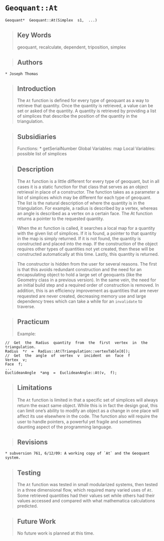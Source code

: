 # `Geoquant::At` #
```
Geoquant*  Geoquant::At(Simplex  s1,  ...)
```

> ## Key Words ##
> geoquant, recalculate, dependent, triposition, simplex

> ## Authors ##
    * Joseph Thomas

> ## Introduction ##
> The `At` function is defined for every type of geoquant as a way to retrieve that quantity. Once the quantity is retrieved, a value can be set or asked of the quantity. A quantity is retrieved by providing a list of simplices that describe the position of the quantity in the triangulation.

> ## Subsidiaries ##
> Functions:
    * getSerialNumber
> Global Variables: map
> Local Variables: possible list of simplices

> ## Description ##
> The `At` function is a little diﬀerent for every type of geoquant, but in all cases it is a static function for that class that serves as an object retrieval in place of a constructor. The function takes as a parameter a list of simplices which may be diﬀerent for each type of geoquant. The list is the natural description of where the quantity is in the triangulation. For example, a radius is described by a vertex, whereas an angle is described as a vertex on a certain face. The At function returns a pointer to the requested quantity.

> When the `At` function is called, it searches a local map for a quantity with the given list of simplices.  If it is found, a pointer to that quantity in the map is simply returned.  If it is not found, the quantity is constructed and placed into the map.  If the construction of the object requires other types of quantities not yet created, then these will be constructed automatically at this time. Lastly, this quantity is returned.

> The constructor is hidden from the user for several reasons. The ﬁrst is that this avoids redundant construction and the need for an encapsulating object to hold a large set of geoquants (like the Geometry class in a previous version).  In the same vein, the need for an initial build step and a required order of construction is removed. In addition, this is an eﬃciency improvement as quantities that are never requested are never created, decreasing memory use and large dependency trees which can take a while for an `invalidate` to traverse.

> ## Practicum ##
> Example:
```
//  Get  the  Radius  quantity  from  the  first  vertex  in  the  triangulation.
Radius  *r  =  Radius::At(Triangulation::vertexTable[0]);
//  Get  the  angle  of  vertex  v  incident  on  face  f
Vertex  v;
Face  f;
...
EuclideanAngle  *ang  =  EuclideanAngle::At(v,  f);
```

> ## Limitations ##
> The `At` function is limited in that a speciﬁc set of simplices will always return the exact same object.  While this is in fact the design goal, this can limit one’s ability to modify an object as a change in one place will aﬀect its use elsewhere in the code. The function also will require the user to handle pointers, a powerful yet fragile and sometimes daunting aspect of the programming language.

> ## Revisions ##
    * subversion 761, 6/12/09: A working copy of `At` and the Geoquant system.

> ## Testing ##
> The `At` function was tested in small modularized systems, then tested in a three dimensional ﬂow, which required many varied uses of `At`.   Some retrieved quantities had their values set while others had their values accessed and compared with what mathematica calculations predicted.

> ## Future Work ##
> No future work is planned at this time.